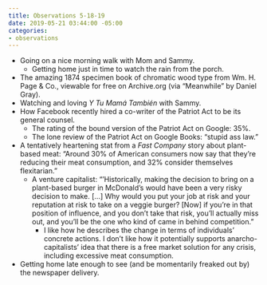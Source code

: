 ```yaml
---
title: Observations 5-18-19
date: 2019-05-21 03:44:00 -05:00
categories:
- observations
---
```


- Going on a nice morning walk with Mom and Sammy.
	- Getting home just in time to watch the rain from the porch.
- The amazing 1874 specimen book of chromatic wood type from Wm. H. Page & Co., viewable for free on Archive.org (via “Meanwhile” by Daniel Gray).
- Watching and loving *Y Tu Mamá También* with Sammy.
- How Facebook recently hired a co-writer of the Patriot Act to be its general counsel.
	- The rating of the bound version of the Patriot Act on Google: 35%.
	- The lone review of the Patriot Act on Google Books: “stupid ass law.”
- A tentatively heartening stat from a *Fast Company* story about plant-based meat: “Around 30% of American consumers now say that they’re reducing their meat consumption, and 32% consider themselves flexitarian.”
	- A venture capitalist: “’Historically, making the decision to bring on a plant-based burger in McDonald’s would have been a very risky decision to make. […] Why would you put your job at risk and your reputation at risk to take on a veggie burger? [Now] if you’re in that position of influence, and you don’t take that risk, you’ll actually miss out, and you’ll be the one who kind of came in behind competition.”
		- I like how he describes the change in terms of individuals’ concrete actions. I don’t like how it potentially supports anarcho-capitalists’ idea that there is a free market solution for any crisis, including excessive meat consumption.
- Getting home late enough to see (and be momentarily freaked out by) the newspaper delivery.